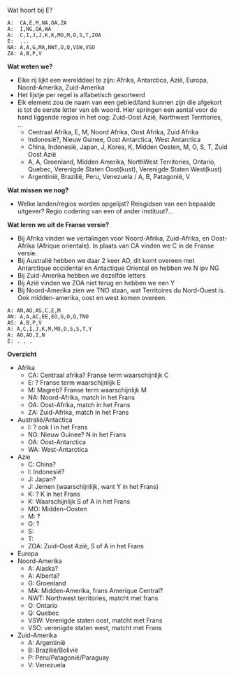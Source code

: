 Wat hoort bij E?
```
A:  CA,E,M,NA,OA,ZA
A:  I,NG,OA,WA
A:  C,I,J,J,K,K,MO,M,O,S,T,ZOA 
E:  ...
NA: A,A,G,MA,NWT,O,Q,VSW,VSO 
ZA: A,B,P,V
```

**Wat weten we?**

* Elke rij lijkt een werelddeel te zijn: Afrika, Antarctica, Azië, Europa, Noord-Amerika, Zuid-Amerika
* Het lijstje per regel is alfabetisch gesorteerd
* Elk element zou de naam van een gebied/land kunnen zijn die afgekort is tot de eerste letter van elk woord. Hier springen een aantal voor de hand liggende regios in het oog: Zuid-Oost Azië, Northwest Territories, ...
  * Centraal Afrika, E, M, Noord Afrika, Oost Afrika, Zuid Afrika
  * Indonesië?, Nieuw Guinee, Oost Antarctica, West Antarctica
  * China, Indonesië, Japan, J, Korea, K, Midden Oosten, M, O, S, T, Zuid Oost Azië
  * A, A, Groenland, Midden Amerika, NorthWest Territories, Ontario, Quebec, Verenigde Staten Oost(kust), Verenigde Staten West(kust)
  * Argentinië, Brazilië, Peru, Venezuela / A, B, Patagonië, V
  
**Wat missen we nog?**

* Welke landen/regios worden opgelijst? Reisgidsen van een bepaalde uitgever? Regio codering van een of ander instituut?...

**Wat leren we uit de Franse versie?**
* Bij Afrika vinden we vertalingen voor Noord-Afrika, Zuid-Afrika, en Oost-Afrika (Afrique orientale). In plaats van CA vinden we C in de Franse versie.
* Bij Australië hebben we daar 2 keer AO, dit komt overeen met Antarctique occidental en Antactique Oriental en hebben we N ipv NG
* Bij Zuid-Amerika hebben we dezelfde letters
* Bij Azië vinden we ZOA niet terug en hebben we een Y
* Bij Noord-Amerika zien we TNO staan, wat Territoires du Nord-Ouest is. Ook midden-amerika, oost en west komen overeen.

```
A: AN,AO,AS,C,E,M
AN: A,A,AC,EE,EO,G,O,Q,TNO
AS: A,B,P,V
A: A,C,I,J,K,M,MO,O,S,S,T,Y
A: AO,AO,I,N
E: . . .
```

**Overzicht**
* Afrika
  * CA: Centraal afrika? Franse term waarschijnlijk C
  * E: ? Franse term waarschijnlijk E
  * M: Magreb? Franse term waarschijnlijk M
  * NA: Noord-Afrika, match in het Frans
  * OA: Oost-Afrika, match in het Frans
  * ZA: Zuid-Afrika, match in het Frans
* Australië/Antactica
  * I: ? ook I in het Frans
  * NG: Nieuw Guinee? N in het Frans
  * OA: Oost-Antarctica
  * WA: West-Antarctica
* Azie
  * C: China?
  * I: Indonesië?
  * J: Japan?
  * J: Jemen (waarschijnlijk, want Y in het Frans)
  * K: ? K in het Frans
  * K: Waarschijnlijk S of A in het Frans
  * MO: Midden-Oosten
  * M: ?
  * O: ?
  * S:
  * T: 
  * ZOA: Zuid-Oost Azië, S of A in het Frans
* Europa
* Noord-Amerika
  * A: Alaska?
  * A: Alberta?
  * G: Groenland
  * MA: Midden-Amerika, frans Amerique Central?
  * NWT: Northwest territories, matcht met frans
  * O: Ontario
  * Q: Quebec
  * VSW: Verenigde staten oost, matcht met Frans
  * VSO: verenigde staten west, matcht met Frans
* Zuid-Amerika
  * A: Argentinië
  * B: Brazilië/Bolivië
  * P: Peru/Patagonië/Paraguay
  * V: Venezuela
